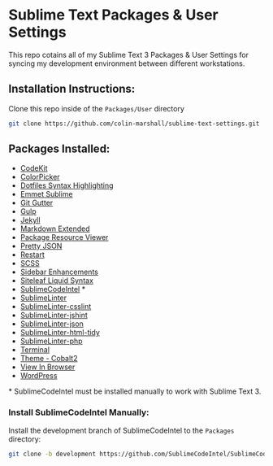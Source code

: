 # Sublime Text Packages & User Settings
This repo cotains all of my Sublime Text 3 Packages & User Settings for syncing my development environment between different workstations.

## Installation Instructions:
Clone this repo inside of the `Packages/User` directory

```bash
git clone https://github.com/colin-marshall/sublime-text-settings.git
``` 

## Packages Installed:

* [CodeKit](https://github.com/ManxStef/sublime-codekit)
* [ColorPicker](https://github.com/weslly/ColorPicker)
* [Dotfiles Syntax Highlighting](https://github.com/mattbanks/dotfiles-syntax-highlighting-st2)
* [Emmet Sublime](https://github.com/sergeche/emmet-sublime)
* [Git Gutter](https://github.com/jisaacks/GitGutter)
* [Gulp](https://github.com/NicoSantangelo/sublime-gulp)
* [Jekyll](https://github.com/23maverick23/sublime-jekyll)
* [Markdown Extended](https://github.com/jonschlinkert/sublime-markdown-extended)
* [Package Resource Viewer](https://github.com/skuroda/PackageResourceViewer)
* [Pretty JSON](https://github.com/dzhibas/SublimePrettyJson)
* [Restart](https://github.com/yedderson/SublimeRestart)
* [SCSS](https://github.com/MarioRicalde/SCSS.tmbundle)
* [Sidebar Enhancements](https://github.com/titoBouzout/SideBarEnhancements)
* [Siteleaf Liquid Syntax](https://github.com/siteleaf/liquid-syntax-mode)
* [SublimeCodeIntel](https://github.com/SublimeCodeIntel/SublimeCodeIntel) *
* [SublimeLinter](https://github.com/SublimeLinter/SublimeLinter3)
* [SublimeLinter-csslint](https://github.com/SublimeLinter/SublimeLinter-csslint)
* [SublimeLinter-jshint](https://github.com/SublimeLinter/SublimeLinter-jshint)
* [SublimeLinter-json](https://github.com/SublimeLinter/SublimeLinter-json)
* [SublimeLinter-html-tidy](https://github.com/SublimeLinter/SublimeLinter-html-tidy)
* [SublimeLinter-php](https://github.com/SublimeLinter/SublimeLinter-php)
* [Terminal](https://github.com/wbond/sublime_terminal)
* [Theme - Cobalt2](https://github.com/wesbos/cobalt2)
* [View In Browser](https://github.com/adampresley/sublime-view-in-browser)
* [WordPress](https://github.com/purplefish32/sublime-text-2-wordpress)

\* SublimeCodeIntel must be installed manually to work with Sublime Text 3.

### Install SublimeCodeIntel Manually:
Install the development branch of SublimeCodeIntel to the `Packages` directory:

```bash
git clone -b development https://github.com/SublimeCodeIntel/SublimeCodeIntel.git
```